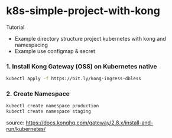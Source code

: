 # k8s-simple-project-with-kong
Tutorial

- Example directory structure project kubernetes with kong and namespacing
- Example use configmap & secret

### 1. Install Kong Gateway (OSS) on Kubernetes native
   ```bash
   kubectl apply -f https://bit.ly/kong-ingress-dbless
   ```
### 2. Create Namespace
   ```bash
   kubectl create namespace production
   kubectl create namespace staging
   ```


   source: https://docs.konghq.com/gateway/2.8.x/install-and-run/kubernetes/

